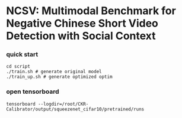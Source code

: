 # NCSV: Multimodal Benchmark for Negative Chinese Short Video Detection with Social Context

### quick start

```
cd script
./train.sh # generate original model
./train_up.sh # generate optimized optim
```



### open tensorboard

```
tensorboard --logdir=/root/CKR-Calibrator/output/squeezenet_cifar10/pretrained/runs
```
